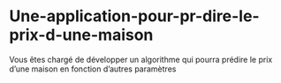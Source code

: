 # Une-application-pour-pr-dire-le-prix-d-une-maison
Vous êtes chargé de développer un algorithme qui pourra prédire le prix d’une maison en fonction d’autres paramètres
